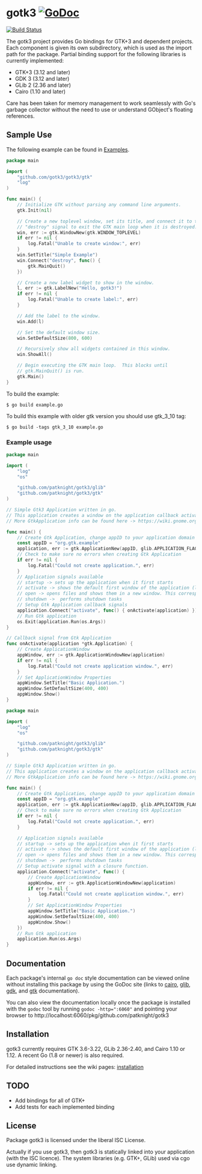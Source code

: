gotk3 [![GoDoc](https://godoc.org/github.com/gotk3/gotk3?status.svg)](https://godoc.org/github.com/gotk3/gotk3)
=====

[![Build Status](https://travis-ci.org/gotk3/gotk3.svg?branch=master)](https://travis-ci.org/gotk3/gotk3)

The gotk3 project provides Go bindings for GTK+3 and dependent
projects.  Each component is given its own subdirectory, which is used
as the import path for the package.  Partial binding support for the
following libraries is currently implemented:

- GTK+3 (3.12 and later)
- GDK 3 (3.12 and later)
- GLib 2 (2.36 and later)
- Cairo (1.10 and later)

Care has been taken for memory management to work seamlessly with Go's
garbage collector without the need to use or understand GObject's
floating references.

## Sample Use

The following example can be found in [Examples](https://github.com/gotk3/gotk3-examples/).

```Go
package main

import (
    "github.com/gotk3/gotk3/gtk"
    "log"
)

func main() {
    // Initialize GTK without parsing any command line arguments.
    gtk.Init(nil)

    // Create a new toplevel window, set its title, and connect it to the
    // "destroy" signal to exit the GTK main loop when it is destroyed.
    win, err := gtk.WindowNew(gtk.WINDOW_TOPLEVEL)
    if err != nil {
        log.Fatal("Unable to create window:", err)
    }
    win.SetTitle("Simple Example")
    win.Connect("destroy", func() {
        gtk.MainQuit()
    })

    // Create a new label widget to show in the window.
    l, err := gtk.LabelNew("Hello, gotk3!")
    if err != nil {
        log.Fatal("Unable to create label:", err)
    }

    // Add the label to the window.
    win.Add(l)

    // Set the default window size.
    win.SetDefaultSize(800, 600)

    // Recursively show all widgets contained in this window.
    win.ShowAll()

    // Begin executing the GTK main loop.  This blocks until
    // gtk.MainQuit() is run.
    gtk.Main()
}
```

To build the example:

```shell
$ go build example.go
```

To build this example with older gtk version you should use gtk_3_10 tag:

```shell
$ go build -tags gtk_3_10 example.go
```

### Example usage

```Go
package main

import (
    "log"
    "os"

    "github.com/patknight/gotk3/glib"
    "github.com/patknight/gotk3/gtk"
)

// Simple Gtk3 Application written in go.
// This application creates a window on the application callback activate.
// More GtkApplication info can be found here -> https://wiki.gnome.org/HowDoI/GtkApplication

func main() {
    // Create Gtk Application, change appID to your application domain name reversed.
    const appID = "org.gtk.example"
    application, err := gtk.ApplicationNew(appID, glib.APPLICATION_FLAGS_NONE)
    // Check to make sure no errors when creating Gtk Application
    if err != nil {
        log.Fatal("Could not create application.", err)
    }
    // Application signals available
    // startup -> sets up the application when it first starts
    // activate -> shows the default first window of the application (like a new document). This corresponds to the application being launched by the desktop environment.
    // open -> opens files and shows them in a new window. This corresponds to someone trying to open a document (or documents) using the application from the file browser, or similar.
    // shutdown ->  performs shutdown tasks
    // Setup Gtk Application callback signals
    application.Connect("activate", func() { onActivate(application) })
    // Run Gtk application
    os.Exit(application.Run(os.Args))
}

// Callback signal from Gtk Application
func onActivate(application *gtk.Application) {
    // Create ApplicationWindow
    appWindow, err := gtk.ApplicationWindowNew(application)
    if err != nil {
        log.Fatal("Could not create application window.", err)
    }
    // Set ApplicationWindow Properties
    appWindow.SetTitle("Basic Application.")
    appWindow.SetDefaultSize(400, 400)
    appWindow.Show()
}
```

```Go
package main

import (
    "log"
    "os"

    "github.com/patknight/gotk3/glib"
    "github.com/patknight/gotk3/gtk"
)

// Simple Gtk3 Application written in go.
// This application creates a window on the application callback activate.
// More GtkApplication info can be found here -> https://wiki.gnome.org/HowDoI/GtkApplication

func main() {
    // Create Gtk Application, change appID to your application domain name reversed.
    const appID = "org.gtk.example"
    application, err := gtk.ApplicationNew(appID, glib.APPLICATION_FLAGS_NONE)
    // Check to make sure no errors when creating Gtk Application
    if err != nil {
        log.Fatal("Could not create application.", err)
    }

    // Application signals available
    // startup -> sets up the application when it first starts
    // activate -> shows the default first window of the application (like a new document). This corresponds to the application being launched by the desktop environment.
    // open -> opens files and shows them in a new window. This corresponds to someone trying to open a document (or documents) using the application from the file browser, or similar.
    // shutdown ->  performs shutdown tasks
    // Setup activate signal with a closure function.
    application.Connect("activate", func() {
        // Create ApplicationWindow
        appWindow, err := gtk.ApplicationWindowNew(application)
        if err != nil {
            log.Fatal("Could not create application window.", err)
        }
        // Set ApplicationWindow Properties
        appWindow.SetTitle("Basic Application.")
        appWindow.SetDefaultSize(400, 400)
        appWindow.Show()
    })
    // Run Gtk application
    application.Run(os.Args)
}
```

## Documentation

Each package's internal `go doc` style documentation can be viewed
online without installing this package by using the GoDoc site (links
to [cairo](http://godoc.org/github.com/patknight/gotk3/cairo),
[glib](http://godoc.org/github.com/patknight/gotk3/glib),
[gdk](http://godoc.org/github.com/patknight/gotk3/gdk), and
[gtk](http://godoc.org/github.com/patknight/gotk3/gtk) documentation).

You can also view the documentation locally once the package is
installed with the `godoc` tool by running `godoc -http=":6060"` and
pointing your browser to
http://localhost:6060/pkg/github.com/patknight/gotk3

## Installation

gotk3 currently requires GTK 3.6-3.22, GLib 2.36-2.40, and
Cairo 1.10 or 1.12.  A recent Go (1.8 or newer) is also required.

For detailed instructions see the wiki pages: [installation](https://github.com/patknight/gotk3/wiki#installation)

## TODO

- Add bindings for all of GTK+
- Add tests for each implemented binding

## License

Package gotk3 is licensed under the liberal ISC License.

Actually if you use gotk3, then gotk3 is statically linked into your application (with the ISC licence).
The system libraries (e.g. GTK+, GLib) used via cgo use dynamic linking.
